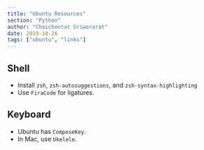 ```yaml
---
title: "Ubuntu Resources"
section: "Python"
author: "Chaichontat Sriworarat"
date: 2019-10-26
tags: ["ubuntu", "links"]
---
```


## Shell

* Install `zsh`, `zsh-autosuggestions`, and `zsh-syntax-highlighting`
* Use `FiraCode` for ligatures.




## Keyboard
* Ubuntu has `ComposeKey`.
* In Mac, use `Ukelele`.
